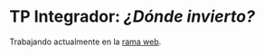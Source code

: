 # TP Integrador: _¿Dónde invierto?_

Trabajando actualmente en la [rama web](https://github.com/dds-utn/2017-vn-group-25/tree/web).

